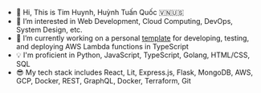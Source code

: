 - 👋 Hi, This is Tim Huynh, Huỳnh Tuấn Quốc 🇻🇳🇺🇸
- 👀 I’m interested in Web Development, Cloud Computing, DevOps, System Design, etc.
- 🌱 I’m currently working on a personal [template](https://github.com/TimHuynh0905/lambda-ts) for developing, testing, and deploying AWS Lambda functions in TypeScript
- 💡 I'm proficient in Python, JavaScript, TypeScript, Golang, HTML/CSS, SQL
- 😎 My tech stack includes React, Lit, Express.js, Flask, MongoDB, AWS, GCP, Docker, REST, GraphQL, Docker, Terraform, Git

<!---
TimHuynh0905/TimHuynh0905 is a ✨ special ✨ repository because its `README.md` (this file) appears on your GitHub profile.
You can click the Preview link to take a look at your changes.
--->
